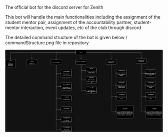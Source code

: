 The official bot for the discord server for Zenith

This bot will handle the main functionalities including the assignment of the student mentor pair, assignment of the accountability partner, student-mentor interaction, event updates, etc of the club through discord

The detailed command structure of the bot is given below / commandStructure.png file in repository

![](commandStructure.png)